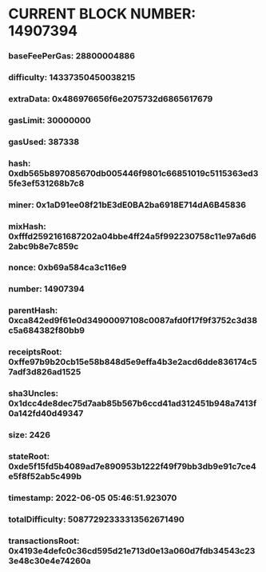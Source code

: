 # CURRENT BLOCK NUMBER: 14907394

### baseFeePerGas: 28800004886
### difficulty: 14337350450038215
### extraData: 0x486976656f6e2075732d6865617679
### gasLimit: 30000000
### gasUsed: 387338
### hash: 0xdb565b897085670db005446f9801c66851019c5115363ed35fe3ef531268b7c8
### miner: 0x1aD91ee08f21bE3dE0BA2ba6918E714dA6B45836
### mixHash: 0xfffd2592161687202a04bbe4ff24a5f992230758c11e97a6d62abc9b8e7c859c
### nonce: 0xb69a584ca3c116e9
### number: 14907394
### parentHash: 0xca842ed9f61e0d34900097108c0087afd0f17f9f3752c3d38c5a684382f80bb9
### receiptsRoot: 0xffe97b9b20cb15e58b848d5e9effa4b3e2acd6dde836174c57adf3d826ad1525
### sha3Uncles: 0x1dcc4de8dec75d7aab85b567b6ccd41ad312451b948a7413f0a142fd40d49347
### size: 2426
### stateRoot: 0xde5f15fd5b4089ad7e890953b1222f49f79bb3db9e91c7ce4e5f8f52ab5c499b
### timestamp: 2022-06-05 05:46:51.923070
### totalDifficulty: 50877292333313562671490
### transactionsRoot: 0x4193e4defc0c36cd595d21e713d0e13a060d7fdb34543c233e48c30e4e74260a

